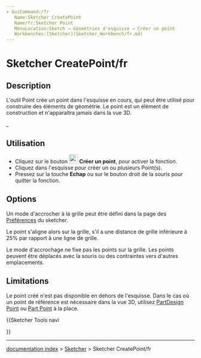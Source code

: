 ```yaml
---
- GuiCommand:/fr
   Name:Sketcher CreatePoint
   Name/fr:Sketcher Point
   MenuLocation:Sketch → Géométries d'esquisse → Créer un point
   Workbenches:[Sketcher](Sketcher_Workbench/fr.md)
---
```


# Sketcher CreatePoint/fr

## Description

L\'outil Point crée un point dans l\'esquisse en cours, qui peut être utilisé pour construire des éléments de géométrie. Le point est un élément de construction et n\'apparaîtra jamais dans la vue 3D.

_ 

## Utilisation

-   Cliquez sur le bouton **<img src="images/Sketcher_CreatePoint.svg" width=24px> Créer un point**, pour activer la fonction.
-   Cliquez dans l\'esquisse pour créer un ou plusieurs Point(s).
-   Pressez sur la touche **Echap** ou sur le bouton droit de la souris pour quitter la fonction.

## Options

Un mode d\'accrocher à la grille peut être défini dans la page des [Préférences](Sketcher_Preferences/fr.md) du sketcher.

Le point s\'aligne alors sur la grille, s\'il a une distance de grille inférieure à 25% par rapport à une ligne de grille.

Le mode d\'accrochage ne fixe pas les points sur la grille. Les points peuvent être déplacés avec la souris ou des contraintes vers d\'autres emplacements.

## Limitations

Le point créé n\'est pas disponible en dehors de l\'esquisse. Dans le cas où un point de référence est nécessaire dans la vue 3D, utilisez [PartDesign Point](PartDesign_Point/fr.md) ou [Part Point](Part_Point/fr.md) à la place.





{{Sketcher Tools navi

}}

---
[documentation index](../README.md) > [Sketcher](Sketcher_Workbench.md) > Sketcher CreatePoint/fr
